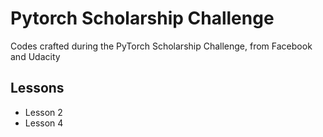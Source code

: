 # Pytorch Scholarship Challenge
Codes crafted during the PyTorch Scholarship Challenge, from Facebook and Udacity

## Lessons

- Lesson 2
- Lesson 4
